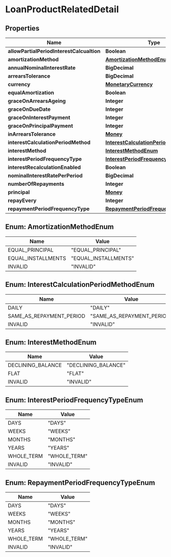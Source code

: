 

# LoanProductRelatedDetail


## Properties

| Name | Type | Description | Notes |
|------------ | ------------- | ------------- | -------------|
|**allowPartialPeriodInterestCalcualtion** | **Boolean** |  |  [optional] |
|**amortizationMethod** | [**AmortizationMethodEnum**](#AmortizationMethodEnum) |  |  [optional] |
|**annualNominalInterestRate** | **BigDecimal** |  |  [optional] |
|**arrearsTolerance** | **BigDecimal** |  |  [optional] |
|**currency** | [**MonetaryCurrency**](MonetaryCurrency.md) |  |  [optional] |
|**equalAmortization** | **Boolean** |  |  [optional] |
|**graceOnArrearsAgeing** | **Integer** |  |  [optional] |
|**graceOnDueDate** | **Integer** |  |  [optional] |
|**graceOnInterestPayment** | **Integer** |  |  [optional] |
|**graceOnPrincipalPayment** | **Integer** |  |  [optional] |
|**inArrearsTolerance** | [**Money**](Money.md) |  |  [optional] |
|**interestCalculationPeriodMethod** | [**InterestCalculationPeriodMethodEnum**](#InterestCalculationPeriodMethodEnum) |  |  [optional] |
|**interestMethod** | [**InterestMethodEnum**](#InterestMethodEnum) |  |  [optional] |
|**interestPeriodFrequencyType** | [**InterestPeriodFrequencyTypeEnum**](#InterestPeriodFrequencyTypeEnum) |  |  [optional] |
|**interestRecalculationEnabled** | **Boolean** |  |  [optional] |
|**nominalInterestRatePerPeriod** | **BigDecimal** |  |  [optional] |
|**numberOfRepayments** | **Integer** |  |  [optional] |
|**principal** | [**Money**](Money.md) |  |  [optional] |
|**repayEvery** | **Integer** |  |  [optional] |
|**repaymentPeriodFrequencyType** | [**RepaymentPeriodFrequencyTypeEnum**](#RepaymentPeriodFrequencyTypeEnum) |  |  [optional] |



## Enum: AmortizationMethodEnum

| Name | Value |
|---- | -----|
| EQUAL_PRINCIPAL | &quot;EQUAL_PRINCIPAL&quot; |
| EQUAL_INSTALLMENTS | &quot;EQUAL_INSTALLMENTS&quot; |
| INVALID | &quot;INVALID&quot; |



## Enum: InterestCalculationPeriodMethodEnum

| Name | Value |
|---- | -----|
| DAILY | &quot;DAILY&quot; |
| SAME_AS_REPAYMENT_PERIOD | &quot;SAME_AS_REPAYMENT_PERIOD&quot; |
| INVALID | &quot;INVALID&quot; |



## Enum: InterestMethodEnum

| Name | Value |
|---- | -----|
| DECLINING_BALANCE | &quot;DECLINING_BALANCE&quot; |
| FLAT | &quot;FLAT&quot; |
| INVALID | &quot;INVALID&quot; |



## Enum: InterestPeriodFrequencyTypeEnum

| Name | Value |
|---- | -----|
| DAYS | &quot;DAYS&quot; |
| WEEKS | &quot;WEEKS&quot; |
| MONTHS | &quot;MONTHS&quot; |
| YEARS | &quot;YEARS&quot; |
| WHOLE_TERM | &quot;WHOLE_TERM&quot; |
| INVALID | &quot;INVALID&quot; |



## Enum: RepaymentPeriodFrequencyTypeEnum

| Name | Value |
|---- | -----|
| DAYS | &quot;DAYS&quot; |
| WEEKS | &quot;WEEKS&quot; |
| MONTHS | &quot;MONTHS&quot; |
| YEARS | &quot;YEARS&quot; |
| WHOLE_TERM | &quot;WHOLE_TERM&quot; |
| INVALID | &quot;INVALID&quot; |



